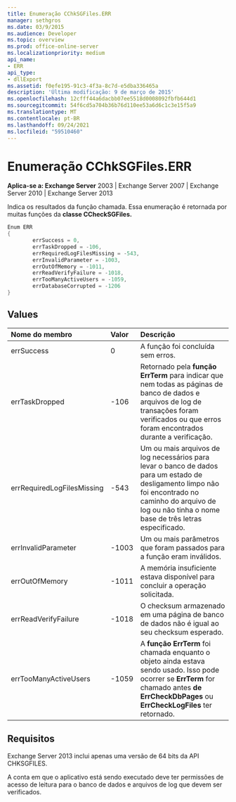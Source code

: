 ```yaml
---
title: Enumeração CChkSGFiles.ERR
manager: sethgros
ms.date: 03/9/2015
ms.audience: Developer
ms.topic: overview
ms.prod: office-online-server
ms.localizationpriority: medium
api_name:
- ERR
api_type:
- dllExport
ms.assetid: f0efe195-91c3-4f3a-8c7d-e5dba336465a
description: 'Última modificação: 9 de março de 2015'
ms.openlocfilehash: 12cfff44a6dacbb07ee5518d0008092fbfb644d1
ms.sourcegitcommit: 54f6cd5a704b36b76d110ee53a6d6c1c3e15f5a9
ms.translationtype: MT
ms.contentlocale: pt-BR
ms.lasthandoff: 09/24/2021
ms.locfileid: "59510460"
---
```

# <a name="cchksgfileserr-enumeration"></a>Enumeração CChkSGFiles.ERR 
  
**Aplica-se a: Exchange Server** 2003 | Exchange Server 2007 | Exchange Server 2010 | Exchange Server 2013
  
Indica os resultados da função chamada. Essa enumeração é retornada por muitas funções da **classe CCheckSGFiles.** 
  
```cs
Enum ERR  
{
        errSuccess = 0,
        errTaskDropped = -106,
        errRequiredLogFilesMissing = -543,
        errInvalidParameter = -1003,
        errOutOfMemory = -1011,
        errReadVerifyFailure = -1018,
        errTooManyActiveUsers = -1059,
        errDatabaseCorrupted = -1206
}

```

## <a name="values"></a>Values

|**Nome do membro**|**Valor**|**Descrição**|
|:-----|:-----|:-----|
|errSuccess  <br/> |0  <br/> |A função foi concluída sem erros.  <br/> |
|errTaskDropped  <br/> |-106  <br/> |Retornado pela **função ErrTerm** para indicar que nem todas as páginas de banco de dados e arquivos de log de transações foram verificados ou que erros foram encontrados durante a verificação.  <br/> |
|errRequiredLogFilesMissing  <br/> |-543  <br/> |Um ou mais arquivos de log necessários para levar o banco de dados para um estado de desligamento limpo não foi encontrado no caminho do arquivo de log ou não tinha o nome base de três letras especificado.  <br/> |
|errInvalidParameter  <br/> |-1003  <br/> |Um ou mais parâmetros que foram passados para a função eram inválidos.  <br/> |
|errOutOfMemory  <br/> |-1011  <br/> |A memória insuficiente estava disponível para concluir a operação solicitada.  <br/> |
|errReadVerifyFailure  <br/> |-1018  <br/> |O checksum armazenado em uma página de banco de dados não é igual ao seu checksum esperado.  <br/> |
|errTooManyActiveUsers  <br/> |-1059  <br/> |A **função ErrTerm** foi chamada enquanto o objeto ainda estava sendo usado. Isso pode ocorrer se **ErrTerm** for chamado antes **de ErrCheckDbPages** ou **ErrCheckLogFiles** ter retornado.  <br/> |
   
## <a name="requirements"></a>Requisitos

Exchange Server 2013 inclui apenas uma versão de 64 bits da API CHKSGFILES.
  
A conta em que o aplicativo está sendo executado deve ter permissões de acesso de leitura para o banco de dados e arquivos de log que devem ser verificados.
  

